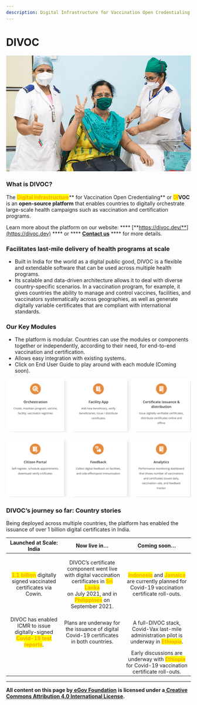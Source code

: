 ```yaml
---
description: Digital Infrastructure for Vaccination Open Credentialing
---
```


# DIVOC

![](.gitbook/assets/VACCINE.jpeg)

### What is DIVOC?

The <mark style="color:orange;">**Digital Infrastructure**</mark>** for Vaccination Open Credentialing** or <mark style="color:orange;">**DI**</mark>**VOC** is an **open-source platform** that enables countries to digitally orchestrate large-scale health campaigns such as vaccination and certification programs.

Learn more about the platform on our website: **** [**https://divoc.dev/**](https://divoc.dev) **** or **** [**Contact us**](https://divoc.dev) **** for more details.

### **Facilitates last-mile delivery of health programs at scale**

* Built in India for the world as a digital public good, DIVOC is a flexible and extendable software that can be used across multiple health programs.
* Its scalable and data-driven architecture allows it to deal with diverse country-specific scenarios. In a vaccination program, for example, it gives countries the ability to manage and control vaccines, facilities, and vaccinators systematically across geographies, as well as generate digitally variable certificates that are compliant with international standards.

### **Our Key Modules**

* The platform is modular. Countries can use the modules or components together or independently, according to their need, for end-to-end vaccination and certification.
* Allows easy integration with existing systems.
* Click on End User Guide to play around with each module (Coming soon).

![](<.gitbook/assets/Screenshot 2021-12-06 at 4.27.10 PM.png>)

![](<.gitbook/assets/Screenshot 2021-12-06 at 4.27.26 PM.png>)

### **DIVOC’s journey so far: Country stories**

Being deployed across multiple countries, the platform has enabled the issuance of over 1 billion digital certificates in India.

|                      Launched at Scale: India                                                                  |                                                                                                                           Now live in…                                                                                                                           |                                                                                Coming soon…                                                                               |
| :------------------------------------------------------------------------------------------------------------: | :--------------------------------------------------------------------------------------------------------------------------------------------------------------------------------------------------------------------------------------------------------------: | :-----------------------------------------------------------------------------------------------------------------------------------------------------------------------: |
|     <mark style="color:orange;">**1.1 billion**</mark> digitally signed vaccinated certificates via Cowin.     | <p>DIVOC’s certificate component went live with digital vaccination certificates in <mark style="color:orange;"><strong>Sri Lanka</strong></mark><br>on July 2021, and in <mark style="color:orange;"><strong>Philippines</strong></mark> on September 2021.</p> | <mark style="color:orange;">**Indonesia**</mark> and <mark style="color:orange;">**Jamaica**</mark> are currently planned for Covid-19 vaccination certificate roll-outs. |
| DIVOC has enabled ICMR to issue digitally-signed <mark style="color:orange;">**Covid-19 test reports**</mark>. |                                                                                      Plans are underway for the issuance of digital Covid-19 certificates in both countries.                                                                                     |                        A full-DIVOC stack, Covid-Vax last-mile administration pilot is underway in <mark style="color:orange;">**Ethiopia**</mark>.                       |
|                                                                                                                |                                                                                                                                                                                                                                                                  |                    Early discussions are underway with <mark style="color:orange;">**Ethiopia**</mark> for Covid-19 vaccination certificate roll-outs.                    |

****

**All content on this page by**[ **eGov Foundation**](https://egov.org.in) **is licensed under a**[ **Creative Commons Attribution 4.0 International License**](http://creativecommons.org/licenses/by/4.0/)**.**
